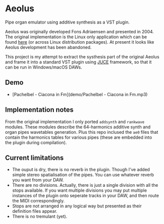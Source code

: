 # Aeolus
Pipe organ emulator using additive synthesis as a VST plugin.

Aeolus was originally developed Fons Adriaensen and presented in 2004. The original implementation is the Linux only application which can be found [here](https://kokkinizita.linuxaudio.org/linuxaudio/aeolus/) (or across Linux distribution packages). At present it looks like Aeolus development has been abandoned.

This project is my attempt to extract the systhesis part of the original Aeolus and frame it into a standard VST plugin using [JUCE](https://github.com/juce-framework/JUCE) framework, so that it can be run in Windows/macOS DAWs.

## Demo
- [Pachelbel - Ciacona in Fm](demo/Pachelbel - Ciacona in Fm.mp3)

## Implementation notes

From the original implementation I only ported `addsynth` and `rankwave` modules. These modules describe the 64-harmonics additive synth and organ pipes wavetables generation. Plus this repo inclused the `ae0` files that contain the harmonics tables for various pipes (these are embedded into the plugin during compilation).

## Current limitations
- The ouput is dry, there is no reverb in the plugin. Though I've added simple stereo spatialisation of the pipes. You can use whatever reverb you want from your DAW.
- There are no divisions. Actually, there is just a single division with all the stops available. If you want multiple divisions you may put multiple instances of the plugin onto seperate tracks in your DAW, and then route the MIDI correspondingly.
- Stops are not arranged in any logical way but presented as their definition files appear.
- There is no tremulant (yet).
